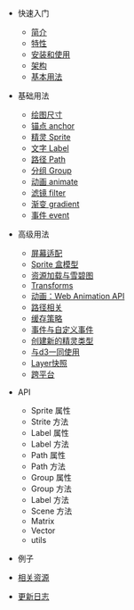 * 快速入门

  * [简介](/zh-cn/index#简介)
  * [特性](/zh-cn/index#特性)
  * [安装和使用](/zh-cn/index#安装和使用)
  * [架构](/zh-cn/index#架构)
  * [基本用法](/zh-cn/index#基本用法)

* 基础用法

  * [绘图尺寸](/zh-cn/guide/#绘图尺寸)
  * [锚点 anchor](/zh-cn/guide/#锚点-anchor)
  * [精灵 Sprite](/zh-cn/guide/#精灵-Sprite)
  * [文字 Label](/zh-cn/guide/#文字-Label)
  * [路径 Path](/zh-cn/guide/#路径-Path)
  * [分组 Group](/zh-cn/guide/#分组-Group)
  * [动画 animate](/zh-cn/guide/#动画-animate)
  * [滤镜 filter](/zh-cn/guide/#滤镜-filter)
  * [渐变 gradient](/zh-cn/guide/#渐变-gradient)
  * [事件 event](/zh-cn/guide/#事件-event)

* 高级用法

  * [屏幕适配](/zh-cn/guide/resolution)
  * [Sprite 盒模型](/zh-cn/guide/boxmodel)
  * [资源加载与雪碧图](/zh-cn/guide/resource)
  * [Transforms](/zh-cn/guide/transforms)
  * [动画：Web Animation API](/zh-cn/guide/animations)
  * [路径相关](/zh-cn/guide/path)
  * [缓存策略](/zh-cn/guide/cache)
  * [事件与自定义事件](/zh-cn/guide/events)
  * [创建新的精灵类型](/zh-cn/guide/nodes)
  * [与d3一同使用](/zh-cn/guide/d3)
  * [Layer快照](/zh-cn/guide/snapshot)
  * [跨平台](/zh-cn/guide/platforms)

* API

  * Sprite 属性
  * Strite 方法
  * Label 属性
  * Label 方法
  * Path 属性
  * Path 方法
  * Group 属性
  * Group 方法
  * Label 方法
  * Scene 方法
  * Matrix
  * Vector
  * utils

* 例子

* [相关资源](/zh-cn/resource)
* [更新日志](/zh-cn/changelog)
